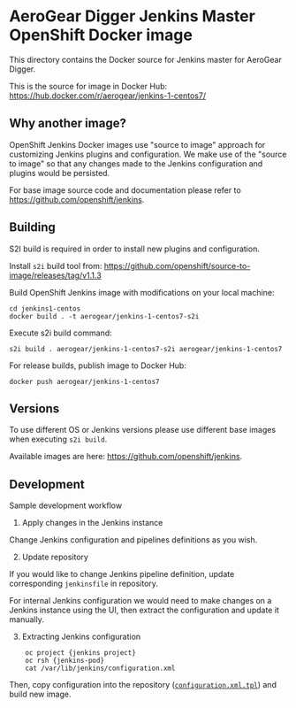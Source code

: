 # AeroGear Digger Jenkins Master OpenShift Docker image

This directory contains the Docker source for Jenkins master for AeroGear Digger.

This is the source for image in Docker Hub: <https://hub.docker.com/r/aerogear/jenkins-1-centos7/>

## Why another image?

OpenShift Jenkins Docker images use "source to image" approach for customizing Jenkins plugins and configuration.
We make use of the "source to image" so that any changes made to the Jenkins configuration and plugins would be persisted.

For base image source code and documentation please refer to <https://github.com/openshift/jenkins>.

## Building

S2I build is required in order to install new plugins and configuration.

Install `s2i` build tool from: <https://github.com/openshift/source-to-image/releases/tag/v1.1.3>

Build OpenShift Jenkins image with modifications on your local machine:

    cd jenkins1-centos
    docker build . -t aerogear/jenkins-1-centos7-s2i

Execute s2i build command:

    s2i build . aerogear/jenkins-1-centos7-s2i aerogear/jenkins-1-centos7

For release builds, publish image to Docker Hub:

    docker push aerogear/jenkins-1-centos7

## Versions

To use different OS or Jenkins versions please use different base images when executing `s2i build`.

Available images are here: <https://github.com/openshift/jenkins>.

## Development

Sample development workflow

1. Apply changes in the Jenkins instance

Change Jenkins configuration and pipelines definitions as you wish.

2. Update repository

If you would like to change Jenkins pipeline definition, update corresponding `jenkinsfile` in repository.

For internal Jenkins configuration we would need to make changes on a Jenkins instance using the UI,
then extract the configuration and update it manually.

3. Extracting Jenkins configuration

```
    oc project {jenkins project}
    oc rsh {jenkins-pod}
    cat /var/lib/jenkins/configuration.xml
```

Then, copy configuration into the repository ([`configuration.xml.tpl`](./configuration/configuration.xml.tpl)) and build new image.